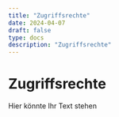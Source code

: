 ```yaml
---
title: "Zugriffsrechte"
date: 2024-04-07
draft: false
type: docs
description: "Zugriffsrechte"
---
```


# Zugriffsrechte

Hier könnte Ihr Text stehen